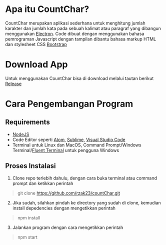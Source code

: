 Apa itu CountChar?
===
CountChar merupakan aplikasi sederhana untuk menghitung jumlah karakter dan jumlah kata pada sebuah kalimat atau paragraf yang dibangun menggunakan [Electron](https://electronjs.org). Code dibuat dengan menggunakan bahasa pemrograman Javascript dengan tampilan dibantu bahasa markup HTML dan stylesheet CSS [Bootstrap](https://getbootstrap.com)

Download App
===
Untuk menggunakan CountChar bisa di download melalui tautan berikut  
[Release](https://github.com/rzak23/countChar/releases)

Cara Pengembangan Program
===

Requirements
---
* [NodeJS](https://nodejs.org/en/)
* Code Editor seperti [Atom](https://atom.io/), [Sublime](https://www.sublimetext.com/), [Visual Studio Code](https://code.visualstudio.com/)
* Terminal untuk Linux dan MacOS, Command Prompt/Windows Terminal/[Fluent Terminal](https://github.com/felixse/FluentTerminal) untuk pengguna Windows

Proses Instalasi
---
1. Clone repo terlebih dahulu, dengan cara buka terminal atau command prompt dan ketikkan perintah  
> git clone https://github.com/rzak23/countChar.git
2. Jika sudah, silahkan pindah ke directory yang sudah di clone, kemudian install depedencies dengan mengetikkan perintah
> npm install
3. Jalankan program dengan cara mengetikkan perintah
> npm start
